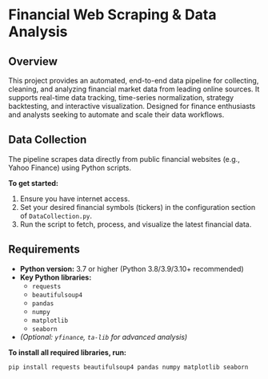 # Financial Web Scraping & Data Analysis

## Overview

This project provides an automated, end-to-end data pipeline for collecting, cleaning, and analyzing financial market data from leading online sources. It supports real-time data tracking, time-series normalization, strategy backtesting, and interactive visualization. Designed for finance enthusiasts and analysts seeking to automate and scale their data workflows.

## Data Collection

The pipeline scrapes data directly from public financial websites (e.g., Yahoo Finance) using Python scripts.

**To get started:**
1. Ensure you have internet access.
2. Set your desired financial symbols (tickers) in the configuration section of `DataCollection.py`.
3. Run the script to fetch, process, and visualize the latest financial data.

## Requirements

- **Python version:** 3.7 or higher (Python 3.8/3.9/3.10+ recommended)
- **Key Python libraries:**
  - `requests`
  - `beautifulsoup4`
  - `pandas`
  - `numpy`
  - `matplotlib`
  - `seaborn`
- *(Optional: `yfinance`, `ta-lib` for advanced analysis)*

**To install all required libraries, run:**
```bash
pip install requests beautifulsoup4 pandas numpy matplotlib seaborn
